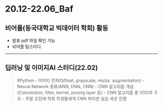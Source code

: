 # 20.12-22.06_Baf
## 비어플(동국대학교 빅데이터 학회) 활동
- 발표 pdf 파일 확인 가능
- 비어플 팀스터디 

***
## **딥러닝 및 이미지AI 스터디(22.02)**
>#Python
    - 이미지 전처리(float, grayscale, resize, augmentation)
    - Neural Network 종류(ANN, DNN, CNN)
    - CNN 알고리즘 개념(Convolution, filter, kernel, pooing layer 등)
    - CNN 알고리즘 중 VGG의 구조
    - 주말 오전에 학회 학생들에게 CNN 파이썬 실습 세션 진행

